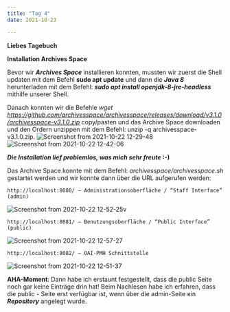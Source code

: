 ```yaml
---
title: "Tag 4"
date: 2021-10-23

---
```



**Liebes Tagebuch**



**Installation Archives Space**

Bevor wir **_Archives Space_** installieren konnten, mussten wir zuerst die Shell updaten mit dem Befehl **sudo apt update** und dann die **_Java 8_** herunterladen mit dem Befehl: **_sudo apt install openjdk-8-jre-headless_** mithilfe unserer Shell. 

Danach konnten wir die Befehle _wget https://github.com/archivesspace/archivesspace/releases/download/v3.1.0/archivesspace-v3.1.0.zip_
 copy/pasten und das Archive Space downloaden und den Ordern unzippen mit dem Befehl: unzip -q archivesspace-v3.1.0.zip.
  ![Screenshot from 2021-10-22 12-29-48](https://user-images.githubusercontent.com/90834735/138442383-2013b95e-a524-44b2-b53b-b74ac0714f0b.png)
  ![Screenshot from 2021-10-22 12-42-06](https://user-images.githubusercontent.com/90834735/138442405-295e17ca-7b8c-43f2-b3df-523bfc3763e6.png)

**_Die Installation lief problemlos, was mich sehr freute_ :-)**

Das Archive Space konnte mit dem Befehl: _archivesspace/archivesspace.sh_ gestartet werden und wir konnte dann über die URL aufgerufen werden:

    http://localhost:8080/ – Administrationsoberfläche / “Staff Interface”      (admin)
    
![Screenshot from 2021-10-22 12-52-25](https://user-images.githubusercontent.com/90834735/138442423-65aac93d-d268-437a-9d8c-d54213a544e8.png)v
    
   
    http://localhost:8081/ – Benutzungsoberfläche / “Public Interface”        (public)

![Screenshot from 2021-10-22 12-57-27](https://user-images.githubusercontent.com/90834735/138442818-9d804219-5c95-4491-999f-d862000370f5.png)

    
    http://localhost:8082/ – OAI-PMH Schnittstelle

![Screenshot from 2021-10-22 12-51-37](https://user-images.githubusercontent.com/90834735/138442418-c98cb2cb-7de3-492b-bf23-100a53f342ef.png)


**AHA-Moment**: Dann habe ich erstaunt festgestellt, dass die public Seite noch gar keine Einträge drin hat! Beim Nachlesen habe ich erfahren, dass die public - Seite erst verfügbar ist, wenn über die admin-Seite ein **_Repository_** angelegt wurde.

